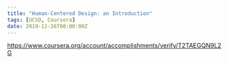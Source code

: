 ```yaml
---
title: "Human-Centered Design: an Introduction"
tags: [UCSD, Coursera]
date: 2019-12-26T00:00:00Z
---
```


https://www.coursera.org/account/accomplishments/verify/T2TAEGQN9L2G
